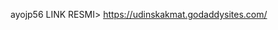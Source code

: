 ayojp56 LINK RESMI>
https://udinskakmat.godaddysites.com/

<!---
ayojp56/ayojp56 is a ✨ special ✨ repository because its `README.md` (this file) appears on your GitHub profile.
You can click the Preview link to take a look at your changes.
--->
